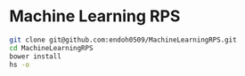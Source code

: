 # Machine Learning RPS

```bash
git clone git@github.com:endoh0509/MachineLearningRPS.git
cd MachineLearningRPS
bower install
hs -o
```
